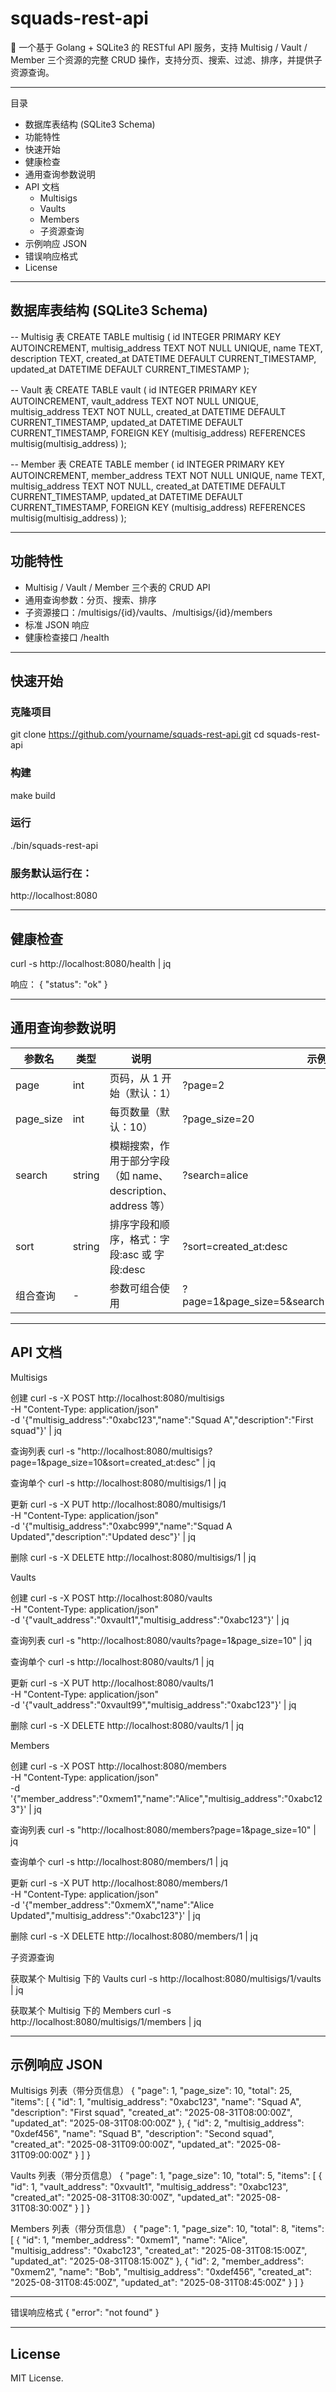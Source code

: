 # squads-rest-api

🚀 一个基于 Golang + SQLite3 的 RESTful API 服务，支持 Multisig / Vault / Member 三个资源的完整 CRUD 操作，支持分页、搜索、过滤、排序，并提供子资源查询。

---

目录

- 数据库表结构 (SQLite3 Schema)
- 功能特性
- 快速开始
- 健康检查
- 通用查询参数说明
- API 文档
  - Multisigs
  - Vaults
  - Members
  - 子资源查询
- 示例响应 JSON
- 错误响应格式
- License

---

## 数据库表结构 (SQLite3 Schema)

-- Multisig 表
CREATE TABLE multisig (
    id INTEGER PRIMARY KEY AUTOINCREMENT,
    multisig_address TEXT NOT NULL UNIQUE,
    name TEXT,
    description TEXT,
    created_at DATETIME DEFAULT CURRENT_TIMESTAMP,
    updated_at DATETIME DEFAULT CURRENT_TIMESTAMP
);

-- Vault 表
CREATE TABLE vault (
    id INTEGER PRIMARY KEY AUTOINCREMENT,
    vault_address TEXT NOT NULL UNIQUE,
    multisig_address TEXT NOT NULL,
    created_at DATETIME DEFAULT CURRENT_TIMESTAMP,
    updated_at DATETIME DEFAULT CURRENT_TIMESTAMP,
    FOREIGN KEY (multisig_address) REFERENCES multisig(multisig_address)
);

-- Member 表
CREATE TABLE member (
    id INTEGER PRIMARY KEY AUTOINCREMENT,
    member_address TEXT NOT NULL UNIQUE,
    name TEXT,
    multisig_address TEXT NOT NULL,
    created_at DATETIME DEFAULT CURRENT_TIMESTAMP,
    updated_at DATETIME DEFAULT CURRENT_TIMESTAMP,
    FOREIGN KEY (multisig_address) REFERENCES multisig(multisig_address)
);

---

## 功能特性

- Multisig / Vault / Member 三个表的 CRUD API
- 通用查询参数：分页、搜索、排序
- 子资源接口：/multisigs/{id}/vaults、/multisigs/{id}/members
- 标准 JSON 响应
- 健康检查接口 /health

---

## 快速开始

### 克隆项目
git clone https://github.com/yourname/squads-rest-api.git
cd squads-rest-api

### 构建
make build

### 运行
./bin/squads-rest-api

### 服务默认运行在：
http://localhost:8080

---

## 健康检查

curl -s http://localhost:8080/health | jq

响应：
{
  "status": "ok"
}

---

## 通用查询参数说明

参数名       | 类型   | 说明                                           | 示例
------------|--------|-----------------------------------------------|------
page        | int    | 页码，从 1 开始（默认：1）                    | ?page=2
page_size   | int    | 每页数量（默认：10）                          | ?page_size=20
search      | string | 模糊搜索，作用于部分字段（如 name、description、address 等） | ?search=alice
sort        | string | 排序字段和顺序，格式：字段:asc 或 字段:desc   | ?sort=created_at:desc
组合查询     | -      | 参数可组合使用                                | ?page=1&page_size=5&search=test&sort=updated_at:asc

---

## API 文档

Multisigs

创建
curl -s -X POST http://localhost:8080/multisigs \
  -H "Content-Type: application/json" \
  -d '{"multisig_address":"0xabc123","name":"Squad A","description":"First squad"}' | jq

查询列表
curl -s "http://localhost:8080/multisigs?page=1&page_size=10&sort=created_at:desc" | jq

查询单个
curl -s http://localhost:8080/multisigs/1 | jq

更新
curl -s -X PUT http://localhost:8080/multisigs/1 \
  -H "Content-Type: application/json" \
  -d '{"multisig_address":"0xabc999","name":"Squad A Updated","description":"Updated desc"}' | jq

删除
curl -s -X DELETE http://localhost:8080/multisigs/1 | jq

Vaults

创建
curl -s -X POST http://localhost:8080/vaults \
  -H "Content-Type: application/json" \
  -d '{"vault_address":"0xvault1","multisig_address":"0xabc123"}' | jq

查询列表
curl -s "http://localhost:8080/vaults?page=1&page_size=10" | jq

查询单个
curl -s http://localhost:8080/vaults/1 | jq

更新
curl -s -X PUT http://localhost:8080/vaults/1 \
  -H "Content-Type: application/json" \
  -d '{"vault_address":"0xvault99","multisig_address":"0xabc123"}' | jq

删除
curl -s -X DELETE http://localhost:8080/vaults/1 | jq

Members

创建
curl -s -X POST http://localhost:8080/members \
  -H "Content-Type: application/json" \
  -d '{"member_address":"0xmem1","name":"Alice","multisig_address":"0xabc123"}' | jq

查询列表
curl -s "http://localhost:8080/members?page=1&page_size=10" | jq

查询单个
curl -s http://localhost:8080/members/1 | jq

更新
curl -s -X PUT http://localhost:8080/members/1 \
  -H "Content-Type: application/json" \
  -d '{"member_address":"0xmemX","name":"Alice Updated","multisig_address":"0xabc123"}' | jq

删除
curl -s -X DELETE http://localhost:8080/members/1 | jq

子资源查询

获取某个 Multisig 下的 Vaults
curl -s http://localhost:8080/multisigs/1/vaults | jq

获取某个 Multisig 下的 Members
curl -s http://localhost:8080/multisigs/1/members | jq

---

## 示例响应 JSON

Multisigs 列表（带分页信息）
{
  "page": 1,
  "page_size": 10,
  "total": 25,
  "items": [
    {
      "id": 1,
      "multisig_address": "0xabc123",
      "name": "Squad A",
      "description": "First squad",
      "created_at": "2025-08-31T08:00:00Z",
      "updated_at": "2025-08-31T08:00:00Z"
    },
    {
      "id": 2,
      "multisig_address": "0xdef456",
      "name": "Squad B",
      "description": "Second squad",
      "created_at": "2025-08-31T09:00:00Z",
      "updated_at": "2025-08-31T09:00:00Z"
    }
  ]
}

Vaults 列表（带分页信息）
{
  "page": 1,
  "page_size": 10,
  "total": 5,
  "items": [
    {
      "id": 1,
      "vault_address": "0xvault1",
      "multisig_address": "0xabc123",
      "created_at": "2025-08-31T08:30:00Z",
      "updated_at": "2025-08-31T08:30:00Z"
    }
  ]
}

Members 列表（带分页信息）
{
  "page": 1,
  "page_size": 10,
  "total": 8,
  "items": [
    {
      "id": 1,
      "member_address": "0xmem1",
      "name": "Alice",
      "multisig_address": "0xabc123",
      "created_at": "2025-08-31T08:15:00Z",
      "updated_at": "2025-08-31T08:15:00Z"
    },
    {
      "id": 2,
      "member_address": "0xmem2",
      "name": "Bob",
      "multisig_address": "0xdef456",
      "created_at": "2025-08-31T08:45:00Z",
      "updated_at": "2025-08-31T08:45:00Z"
    }
  ]
}

---

错误响应格式
{
  "error": "not found"
}

---

## License

MIT License.
